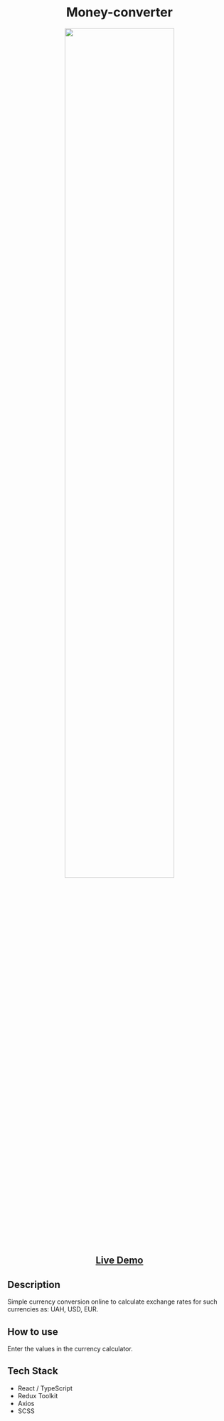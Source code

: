 <h1 align="center">Money-converter</h1>
<p align = "center">
<img src="https://media.giphy.com/media/7pZqg7AVTus9dKSSTn/giphy.gif" width="70%">
<p/>
<h2 align="center"><a  href="https://money-converter-six.vercel.app/">Live Demo</a></h2>

## Description
Simple currency conversion online to calculate exchange rates for such currencies as: UAH, USD, EUR.

## How to use
Enter the values in the currency calculator.

## Tech Stack
- React / TypeScript
- Redux Toolkit
- Axios
- SCSS
